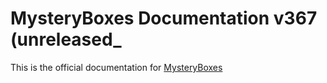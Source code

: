 # MysteryBoxes Documentation v367 (unreleased_

This is the official documentation for [MysteryBoxes](https://www.spigotmc.org/resources/mysteryboxes-%E2%9E%A4-designed-for-networks-small-servers.12330/)
